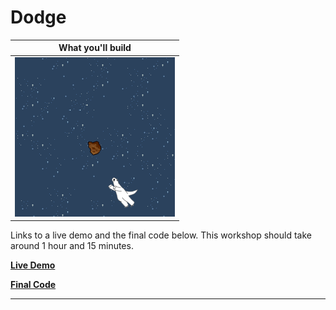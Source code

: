 # Dodge

| What you'll build       |
| ----------------------- |
| ![](img/final_demo.gif) |

Links to a live demo and the final code below. This workshop should take around
1 hour and 15 minutes.

[**Live Demo**](https://dodge--prophetorpheus.repl.co)

[**Final Code**](https://repl.it/@prophetorpheus/dodge)

------

